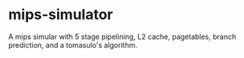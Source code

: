 # mips-simulator

A mips simular with 5 stage pipelining, L2 cache, pagetables, branch prediction, and a tomasulo's algorithm.
